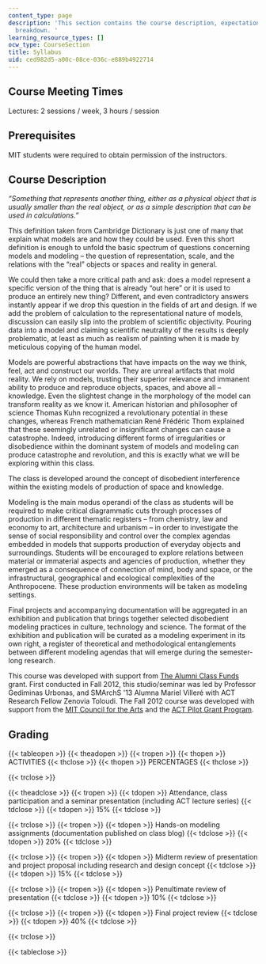 ```yaml
---
content_type: page
description: 'This section contains the course description, expectations and grading
  breakdown. '
learning_resource_types: []
ocw_type: CourseSection
title: Syllabus
uid: ced982d5-a00c-08ce-036c-e889b4922714
---
```


Course Meeting Times
--------------------

Lectures: 2 sessions / week, 3 hours / session

Prerequisites
-------------

MIT students were required to obtain permission of the instructors. 

Course Description
------------------

_“Something that represents another thing, either as a physical object that is usually smaller than the real object, or as a simple description that can be used in calculations.”_

This definition taken from Cambridge Dictionary is just one of many that explain what models are and how they could be used. Even this short definition is enough to unfold the basic spectrum of questions concerning models and modeling – the question of representation, scale, and the relations with the “real” objects or spaces and reality in general.

We could then take a more critical path and ask: does a model represent a specific version of the thing that is already “out here” or it is used to produce an entirely new thing? Different, and even contradictory answers instantly appear if we drop this question in the fields of art and design. If we add the problem of calculation to the representational nature of models, discussion can easily slip into the problem of scientific objectivity. Pouring data into a model and claiming scientific neutrality of the results is deeply problematic, at least as much as realism of painting when it is made by meticulous copying of the human model.

Models are powerful abstractions that have impacts on the way we think, feel, act and construct our worlds. They are unreal artifacts that mold reality. We rely on models, trusting their superior relevance and immanent ability to produce and reproduce objects, spaces, and above all – knowledge. Even the slightest change in the morphology of the model can transform reality as we know it. American historian and philosopher of science Thomas Kuhn recognized a revolutionary potential in these changes, whereas French mathematician René Frédéric Thom explained that these seemingly unrelated or insignificant changes can cause a catastrophe. Indeed, introducing different forms of irregularities or disobedience within the dominant system of models and modeling can produce catastrophe and revolution, and this is exactly what we will be exploring within this class.

The class is developed around the concept of disobedient interference within the existing models of production of space and knowledge.

Modeling is the main modus operandi of the class as students will be required to make critical diagrammatic cuts through processes of production in different thematic registers – from chemistry, law and economy to art, architecture and urbanism – in order to investigate the sense of social responsibility and control over the complex agendas embedded in models that supports production of everyday objects and surroundings. Students will be encouraged to explore relations between material or immaterial aspects and agencies of production, whether they emerged as a consequence of connection of mind, body and space, or the infrastructural, geographical and ecological complexities of the Anthropocene. These production environments will be taken as modeling settings.

Final projects and accompanying documentation will be aggregated in an exhibition and publication that brings together selected disobedient modeling practices in culture, technology and science. The format of the exhibition and publication will be curated as a modeling experiment in its own right, a register of theoretical and methodological entanglements between different modeling agendas that will emerge during the semester-long research.

This course was developed with support from [The Alumni Class Funds](http://web.mit.edu/alumnifunds/about.html) grant. First conducted in Fall 2012, this studio/seminar was led by Professor Gediminas Urbonas, and SMArchS '13 Alumna Mariel Villeré with ACT Research Fellow Zenovia Toloudi. The Fall 2012 course was developed with support from the [MIT Council for the Arts](http://arts.mit.edu/welcome/camit/) and the [ACT Pilot Grant Program](http://act.mit.edu/facilities-and-resources/opportunities/act-pilot-grant-program/).

Grading
-------

{{< tableopen >}}
{{< theadopen >}}
{{< tropen >}}
{{< thopen >}}
ACTIVITIES
{{< thclose >}}
{{< thopen >}}
PERCENTAGES
{{< thclose >}}

{{< trclose >}}

{{< theadclose >}}
{{< tropen >}}
{{< tdopen >}}
Attendance, class participation and a seminar presentation (including ACT lecture series)
{{< tdclose >}}
{{< tdopen >}}
15%
{{< tdclose >}}

{{< trclose >}}
{{< tropen >}}
{{< tdopen >}}
Hands-on modeling assignments (documentation published on class blog)
{{< tdclose >}}
{{< tdopen >}}
20%
{{< tdclose >}}

{{< trclose >}}
{{< tropen >}}
{{< tdopen >}}
Midterm review of presentation and project proposal including research and design concept
{{< tdclose >}}
{{< tdopen >}}
15%
{{< tdclose >}}

{{< trclose >}}
{{< tropen >}}
{{< tdopen >}}
Penultimate review of presentation
{{< tdclose >}}
{{< tdopen >}}
10%
{{< tdclose >}}

{{< trclose >}}
{{< tropen >}}
{{< tdopen >}}
Final project review
{{< tdclose >}}
{{< tdopen >}}
40%
{{< tdclose >}}

{{< trclose >}}

{{< tableclose >}}